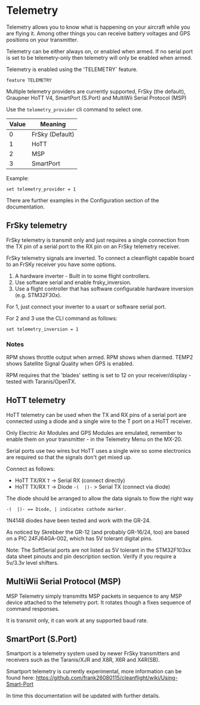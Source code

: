 # Telemetry

Telemetry allows you to know what is happening on your aircraft while you are flying it.  Among other things you can receive battery voltages and GPS positions on your transmitter.

Telemetry can be either always on, or enabled when armed.  If no serial port is set to be telemetry-only then telemetry will only be enabled when armed.

Telemetry is enabled using the 'TELEMETRY` feature.

```
feature TELEMETRY
```

Multiple telemetry providers are currently supported, FrSky (the default), Graupner HoTT V4, SmartPort (S.Port) and MultiWii Serial Protocol (MSP)

Use the `telemetry_provider` cli command to select one.

| Value | Meaning         |
| ----- | --------------- |
| 0     | FrSky (Default) |
| 1     | HoTT            |
| 2     | MSP             |
| 3     | SmartPort       |

Example:

```
set telemetry_provider = 1
```

There are further examples in the Configuration section of the documentation.

## FrSky telemetry

FrSky telemetry is transmit only and just requires a single connection from the TX pin of a serial port to the RX pin on an FrSky telemetry receiver.

FrSky telemetry signals are inverted.  To connect a cleanflight capable board to an FrSKy receiver you have some options.

1. A hardware inverter - Built in to some flight controllers.
2. Use software serial and enable frsky_inversion.
3. Use a flight controller that has software configurable hardware inversion (e.g. STM32F30x).

For 1, just connect your inverter to a usart or software serial port.

For 2 and 3 use the CLI command as follows:

```
set telemetry_inversion = 1
```

### Notes

RPM shows throttle output when armed.
RPM shows when diarmed.
TEMP2 shows Satellite Signal Quality when GPS is enabled.

RPM requires that the 'blades' setting is set to 12 on your receiver/display - tested with Taranis/OpenTX.

## HoTT telemetry

HoTT telemetry can be used when the TX and RX pins of a serial port are connected using a diode and a single wire to the T port on a HoTT receiver.

Only Electric Air Modules and GPS Modules are emulated, remember to enable them on your transmitter - in the Telemetry Menu on the MX-20.
 
Serial ports use two wires but HoTT uses a single wire so some electronics are required so that the signals don't get mixed up.

Connect as follows:

* HoTT TX/RX `T` -> Serial RX (connect directly)
* HoTT TX/RX `T` -> Diode `-(  |)-` > Serial TX (connect via diode)

The diode should be arranged to allow the data signals to flow the right way

```
-(  |)- == Diode, | indicates cathode marker.
```

1N4148 diodes have been tested and work with the GR-24.

As noticed by Skrebber the GR-12 (and probably GR-16/24, too) are based on a PIC 24FJ64GA-002, which has 5V tolerant digital pins.

Note: The SoftSerial ports are not listed as 5V tolerant in the STM32F103xx data sheet pinouts and pin description section.  Verify if you require a 5v/3.3v level shifters.

## MultiWii Serial Protocol (MSP)

MSP Telemetry simply transmitts MSP packets in sequence to any MSP device attached to the telemetry port.  It rotates though a fixes sequence of command responses.

It is transmit only, it can work at any supported baud rate.

## SmartPort (S.Port)

Smartport is a telemetry system used by newer FrSky transmitters and receivers such as the Taranis/XJR and X8R, X6R and X4R(SB).

Smartport telemetry is currently experimental, more information can be found here: https://github.com/frank26080115/cleanflight/wiki/Using-Smart-Port

In time this documentation will be updated with further details.
